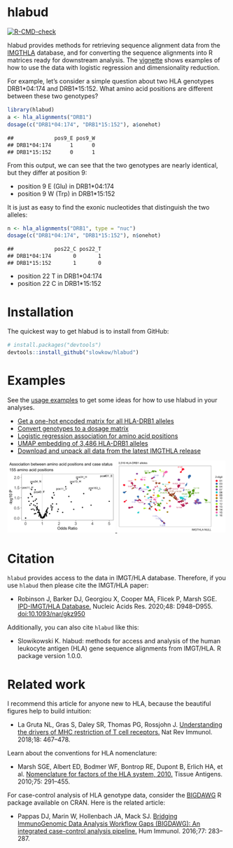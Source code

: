 # hlabud

[![R-CMD-check](https://github.com/slowkow/hlabud/actions/workflows/R-CMD-check.yaml/badge.svg)](https://github.com/slowkow/hlabud/actions/workflows/R-CMD-check.yaml)

hlabud provides methods for retrieving sequence alignment data from the
[IMGTHLA](https://github.com/ANHIG/IMGTHLA) database, and for converting
the sequence alignments into R matrices ready for downstream analysis.
The [vignette](vignettes/examples.md) shows examples of how to use the
data with logistic regression and dimensionality reduction.

For example, let’s consider a simple question about two HLA genotypes
DRB1\*04:174 and DRB1\*15:152. What amino acid positions are different
between these two genotypes?

``` r
library(hlabud)
a <- hla_alignments("DRB1")
dosage(c("DRB1*04:174", "DRB1*15:152"), a$onehot)
```

    ##             pos9_E pos9_W
    ## DRB1*04:174      1      0
    ## DRB1*15:152      0      1

From this output, we can see that the two genotypes are nearly
identical, but they differ at position 9:

-   position 9 E (Glu) in DRB1\*04:174
-   position 9 W (Trp) in DRB1\*15:152

It is just as easy to find the exonic nucleotides that distinguish the
two alleles:

``` r
n <- hla_alignments("DRB1", type = "nuc")
dosage(c("DRB1*04:174", "DRB1*15:152"), n$onehot)
```

    ##             pos22_C pos22_T
    ## DRB1*04:174       0       1
    ## DRB1*15:152       1       0

-   position 22 T in DRB1\*04:174
-   position 22 C in DRB1\*15:152

# Installation

The quickest way to get hlabud is to install from GitHub:

``` r
# install.packages("devtools")
devtools::install_github("slowkow/hlabud")
```

# Examples

See the [usage examples](vignettes/examples.md) to get some ideas for
how to use hlabud in your analyses.

-   [Get a one-hot encoded matrix for all HLA-DRB1
    alleles](https://github.com/slowkow/hlabud/blob/main/vignettes/examples.md#get-a-one-hot-encoded-matrix-for-all-hla-drb1-alleles)
-   [Convert genotypes to a dosage
    matrix](https://github.com/slowkow/hlabud/blob/main/vignettes/examples.md#convert-genotypes-to-a-dosage-matrix)
-   [Logistic regression association for amino acid
    positions](https://github.com/slowkow/hlabud/blob/main/vignettes/examples.md#logistic-regression-association-for-amino-acid-positions)
-   [UMAP embedding of 3,486 HLA-DRB1
    alleles](https://github.com/slowkow/hlabud/blob/main/vignettes/examples.md#umap-embedding-of-3486-hla-drb1-alleles)
-   [Download and unpack all data from the latest IMGTHLA
    release](https://github.com/slowkow/hlabud/blob/main/vignettes/examples.md#download-and-unpack-all-data-from-the-latest-imgthla-release)

<a href="https://github.com/slowkow/hlabud/tree/main/vignettes/examples.md">
<img width="49%" src="https://github.com/slowkow/hlabud/raw/main/vignettes/examples_files/figure-html/glm-volcano-1.png">
<img width="49%" src="https://github.com/slowkow/hlabud/raw/main/vignettes/examples_files/figure-html/umap1-1.png">
</a>

# Citation

`hlabud` provides access to the data in IMGT/HLA database. Therefore, if
you use `hlabud` then please cite the IMGT/HLA paper:

-   Robinson J, Barker DJ, Georgiou X, Cooper MA, Flicek P, Marsh SGE.
    [IPD-IMGT/HLA
    Database.](https://www.ncbi.nlm.nih.gov/pubmed/31667505) Nucleic
    Acids Res. 2020;48: D948–D955. <doi:10.1093/nar/gkz950>

Additionally, you can also cite `hlabud` like this:

-   Slowikowski K. hlabud: methods for access and analysis of the human
    leukocyte antigen (HLA) gene sequence alignments from IMGT/HLA. R
    package version 1.0.0.

# Related work

I recommend this article for anyone new to HLA, because the beautiful
figures help to build intuition:

-   La Gruta NL, Gras S, Daley SR, Thomas PG, Rossjohn J. [Understanding
    the drivers of MHC restriction of T cell
    receptors.](https://www.ncbi.nlm.nih.gov/pubmed/29636542) Nat Rev
    Immunol. 2018;18: 467–478.

Learn about the conventions for HLA nomenclature:

-   Marsh SGE, Albert ED, Bodmer WF, Bontrop RE, Dupont B, Erlich HA, et
    al. [Nomenclature for factors of the HLA system,
    2010.](https://www.ncbi.nlm.nih.gov/pubmed/20356336) Tissue
    Antigens. 2010;75: 291–455.

For case-control analysis of HLA genotype data, consider the
[BIGDAWG](https://CRAN.R-project.org/package=BIGDAWG) R package
available on CRAN. Here is the related article:

-   Pappas DJ, Marin W, Hollenbach JA, Mack SJ. [Bridging ImmunoGenomic
    Data Analysis Workflow Gaps (BIGDAWG): An integrated case-control
    analysis pipeline.](https://pubmed.ncbi.nlm.nih.gov/26708359) Hum
    Immunol. 2016;77: 283–287.
